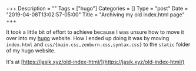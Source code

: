 +++
Description = ""
Tags = ["hugo"]
Categories = []
Type = "post"
Date = "2019-04-08T13:02:57-05:00"
Title = "Archiving my old index.html page"
+++

It took a little bit of effort to achieve because I was unsure how to move it
over into my [hugo](https://gohugo.io) website. How I ended up doing it was by
moving `index.html` and `css/{main.css,zenburn.css,syntax.css}` to the `static`
folder of my hugo website.

It's at [https://jasik.xyz/old-index-html/](https://jasik.xyz/old-index-html/)
